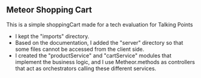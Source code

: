 ## Meteor Shopping Cart
This is a simple shoppingCart made for a tech evaluation for Talking Points

-   I kept the "imports" directory.
-   Based on the documentation, I added the "server" directory so that some files cannot be accessed from the client side.
-   I created the "productService" and "cartService" modules that implement the business logic, and I use Metheor.methods as controllers that act as orchestrators calling these different services.
